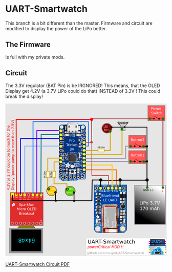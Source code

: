 # UART-Smartwatch

This branch is a bit different than the master. Firmware and circuit are
modified to display the power of the LiPo better.

## The Firmware

Is full with my private mods.

## Circuit

The 3.3V regulator (BAT Pin) is be IRGNORED! This means, that the OLED Display
get 4.2V (a 3.7V LiPo could do that) INSTEAD of 3.3V ! This could break
the display!

![Circuit of the UART-Smartwatch](stuff/circuit.png)

[UART-Smartwatch Circuit PDF](https://raw.githubusercontent.com/no-go/UART-Smartwatch/powerCritical/stuff/UART-Smartwatch.pdf)
